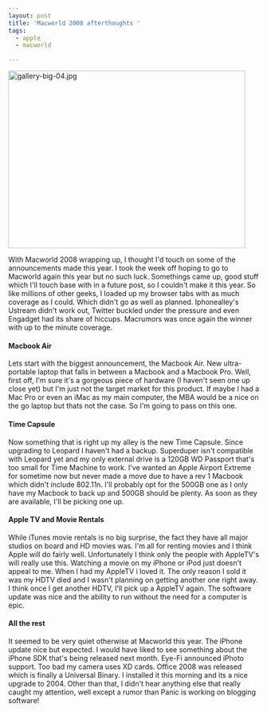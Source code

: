```yaml
---
layout: post
title: 'Macworld 2008 afterthoughts '
tags:
  - apple
  - macworld

---
```


<img src="http://www.the8thsign.com/wp-content/uploads/2008/01/gallery-big-04.jpg" alt="gallery-big-04.jpg" border="0" width="475" height="356" />

With Macworld 2008 wrapping up, I thought I'd touch on some of the announcements made this year. I took the week off hoping to go to Macworld again this year but no such luck. Somethings came up, good stuff which I'll touch base with in a future post, so I couldn't make it this year. So like millions of other geeks, I loaded up my browser tabs with as much coverage as I could. Which didn't go as well as planned. Iphonealley's Ustream didn't work out, Twitter buckled under the pressure and even Engadget had its share of hiccups. Macrumors was once again the winner with up to the minute coverage.

<h4>Macbook Air</h4>

Lets start with the biggest announcement, the Macbook Air. New ultra-portable laptop that falls in between a Macbook and a Macbook Pro. Well, first off, I'm sure it's a gorgeous piece of hardware (I haven't seen one up close yet) but I'm just not the target market for this product. If maybe I had a Mac Pro or even an iMac as my main computer, the MBA would be a nice on the go laptop but thats not the case. So I'm going to pass on this one.

<h4>Time Capsule</h4>

Now something that is right up my alley is the new Time Capsule.  Since upgrading to Leopard I haven't had a backup. Superduper isn't compatible with Leopard yet and my only external drive is a 120GB WD Passport that's too small for Time Machine to work. I've wanted an Apple Airport Extreme for sometime now but never made a move due to have a rev 1 Macbook which didn't include 802.11n. I'll probably opt for the 500GB one as I only have my Macbook to back up and 500GB should be plenty. As soon as they are available, I'll be picking one up.

<h4>Apple TV and Movie Rentals</h4>

While iTunes movie rentals is no big surprise, the fact they have all major studios on board and HD movies was.   I'm all for renting movies and I think Apple will do fairly well. Unfortunately I think only the people with AppleTV's will really use this. Watching a movie on my iPhone or iPod just doesn't appeal to me. When I had my AppleTV i loved it. The only reason I sold it was my HDTV died and I wasn't planning on getting another one right away. I think once I get another HDTV, I'll pick up a AppleTV again. The software update was nice and the ability to run without the need for a computer is epic. 

<h4>All the rest</h4>

It seemed to be very quiet otherwise at Macworld this year. The iPhone update nice but expected. I would have liked to see something about the iPhone SDK that's being released next month. Eye-Fi announced iPhoto support. Too bad my camera uses XD cards. Office 2008 was released which is finally a Universal Binary. I installed it this morning and its a nice upgrade to 2004. Other than that, I didn't hear anything else that really caught my attention, well except a rumor than Panic is working on blogging software!


